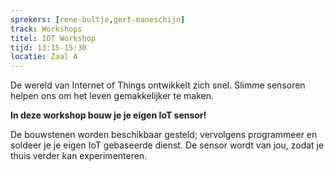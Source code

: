 ```yaml
---
sprekers: [rene-bultje,gert-maneschijn]
track: Workshops
titel: IOT Workshop
tijd: 13:15-15:30
locatie: Zaal A
---
```

De wereld van Internet of Things ontwikkelt zich snel. Slimme sensoren helpen ons om het leven gemakkelijker te maken. 

**In deze workshop bouw je je eigen IoT sensor!**

 De bouwstenen worden beschikbaar gesteld; vervolgens programmeer en soldeer je je eigen IoT gebaseerde dienst. De sensor wordt van jou, zodat je thuis verder kan experimenteren. 